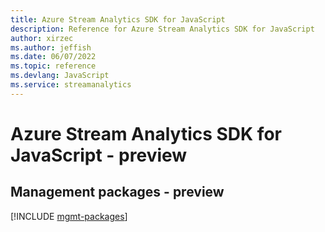 ```yaml
---
title: Azure Stream Analytics SDK for JavaScript
description: Reference for Azure Stream Analytics SDK for JavaScript
author: xirzec
ms.author: jeffish
ms.date: 06/07/2022
ms.topic: reference
ms.devlang: JavaScript
ms.service: streamanalytics
---
```

# Azure Stream Analytics SDK for JavaScript - preview
## Management packages - preview
[!INCLUDE [mgmt-packages](stream-analytics-mgmt-index.md)]
